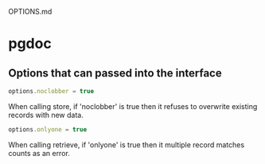 OPTIONS.md


# pgdoc

## Options that can passed into the interface

``` js
options.noclobber = true
```

When calling store, if 'noclobber' is true then it refuses to overwrite existing records with new data.

``` js
options.onlyone = true
```

When calling retrieve, if 'onlyone' is true then it multiple record matches counts as an error.


<!-- pgdoc.configure( { verbose: true } ) -->
